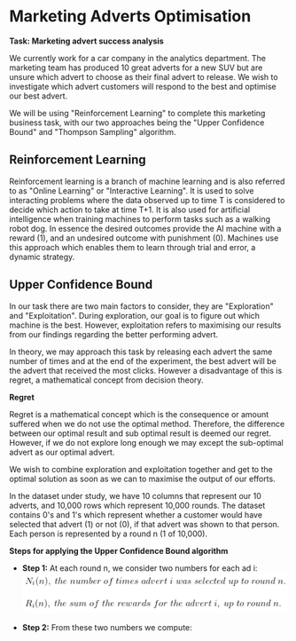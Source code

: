 # Marketing Adverts Optimisation

**Task: Marketing advert success analysis**

We currently work for a car company in the analytics department. The marketing team has produced 10 great adverts for a new SUV but are unsure which advert to choose as their final advert to release. We wish to investigate which advert customers will respond to the best and optimise our best advert.

We will be using "Reinforcement Learning" to complete this marketing business task, with our two approaches being the "Upper Confidence Bound" and "Thompson Sampling" algorithm.

## Reinforcement Learning

Reinforcement learning is a branch of machine learning and is also referred to as "Online Learning" or "Interactive Learning". It is used to solve interacting problems where the data observed up to time T is considered to decide which action to take at time T+1. It is also used for artificial intelligence when training machines to perform tasks such as a walking robot dog. In essence the desired outcomes provide the AI machine with a reward (1), and an undesired outcome with punishment (0). Machines use this approach which enables them to learn through trial and error, a dynamic strategy.

## Upper Confidence Bound

In our task there are two main factors to consider, they are "Exploration" and "Exploitation". During exploration, our goal is to figure out which machine is the best. However, exploitation refers to maximising our results from our findings regarding the better performing advert.

In theory, we may approach this task by releasing each advert the same number of times and at the end of the experiment, the best advert will be the advert that received the most clicks. However a disadvantage of this is regret, a mathematical concept from decision theory.

**Regret**

Regret is a mathematical concept which is the consequence or amount suffered when we do not use the optimal method. Therefore, the difference between our optimal result and sub optimal result is deemed our regret. However, if we do not explore long enough we may except the sub-optimal advert as our optimal advert.

We wish to combine exploration and exploitation together and get to the optimal solution as soon as we can to maximise the output of our efforts.

In the dataset under study, we have 10 columns that represent our 10 adverts, and 10,000 rows which represent 10,000 rounds. The dataset contains 0's and 1's which represent whether a customer would have selected that advert (1) or not (0), if that advert was shown to that person. Each person is represented by a round n (1 of 10,000).

**Steps for applying the Upper Confidence Bound algorithm**

- **Step 1:** At each round n, we consider two numbers for each ad i:
  <img src = 'Screen3.png' width='700'>

- **Step 2:** From these two numbers we compute:

